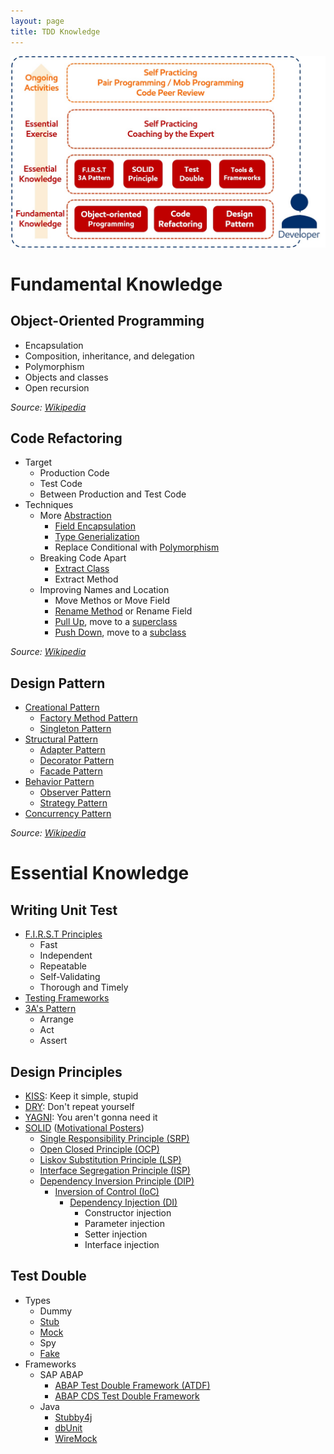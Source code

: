 ```yaml
---
layout: page
title: TDD Knowledge
---
```


![TDD Knowledge Map](/img/tdd_knowledge.jpg)

# Fundamental Knowledge

## Object-Oriented Programming

- Encapsulation
- Composition, inheritance, and delegation
- Polymorphism
- Objects and classes
- Open recursion

_Source: [Wikipedia](https://en.wikipedia.org/wiki/Object-oriented_programming)_

## Code Refactoring

- Target
  - Production Code
  - Test Code
  - Between Production and Test Code
- Techniques
  - More [Abstraction](https://en.m.wikipedia.org/wiki/Abstraction_(software_engineering))
    - [Field Encapsulation](https://en.m.wikipedia.org/wiki/Field_encapsulation)
    - [Type Generialization](https://en.m.wikipedia.org/wiki/Type_generalization)
    - Replace Conditional with [Polymorphism](https://en.m.wikipedia.org/wiki/Polymorphism_(computer_science))
  - Breaking Code Apart
    - [Extract Class](https://en.m.wikipedia.org/wiki/Extract_Class)
    - Extract Method
  - Improving Names and Location
    - Move Methos or Move Field
    - [Rename Method](https://en.m.wikipedia.org/wiki/Rename_Method) or Rename Field
    - [Pull Up](https://en.m.wikipedia.org/wiki/Pull_Up_refactoring), move to a [superclass](https://en.m.wikipedia.org/wiki/Superclass_(computer_science))
    - [Push Down](https://en.m.wikipedia.org/wiki/Push_Down), move to a [subclass](https://en.m.wikipedia.org/wiki/Subclass_(computer_science))

_Source: [Wikipedia](https://en.wikipedia.org/wiki/Code_refactoring)_

## Design Pattern

- [Creational Pattern ](https://en.m.wikipedia.org/wiki/Creational_pattern)
  - [Factory Method Pattern](https://en.m.wikipedia.org/wiki/Factory_method_pattern)
  - [Singleton Pattern](https://en.m.wikipedia.org/wiki/Singleton_pattern)
- [Structural Pattern](https://en.m.wikipedia.org/wiki/Structural_pattern)
  - [Adapter Pattern](https://en.m.wikipedia.org/wiki/Adapter_pattern)
  - [Decorator Pattern](https://en.m.wikipedia.org/wiki/Decorator_pattern)
  - [Facade Pattern](https://en.m.wikipedia.org/wiki/Facade_pattern)
- [Behavior Pattern](https://en.m.wikipedia.org/wiki/Behavioral_pattern)
  - [Observer Pattern](https://en.m.wikipedia.org/wiki/Observer_pattern)
  - [Strategy Pattern](https://en.m.wikipedia.org/wiki/Strategy_pattern)
- [Concurrency Pattern](https://en.m.wikipedia.org/wiki/Concurrency_pattern)

_Source: [Wikipedia](https://en.wikipedia.org/wiki/Software_design_pattern)_

# Essential Knowledge

## Writing Unit Test

- [F.I.R.S.T Principles](https://en.m.wikipedia.org/wiki/Concurrency_pattern)
  - Fast
  - Independent
  - Repeatable
  - Self-Validating
  - Thorough and Timely
- [Testing Frameworks](https://en.wikipedia.org/wiki/List_of_unit_testing_frameworks)
- [3A's Pattern](http://xp123.com/articles/3a-arrange-act-assert/)
  - Arrange
  - Act
  - Assert
  
## Design Principles

- [KISS](https://en.m.wikipedia.org/wiki/KISS_principle): Keep it simple, stupid
- [DRY](https://en.m.wikipedia.org/wiki/Don't_repeat_yourself): Don't repeat yourself
- [YAGNI](https://en.wikipedia.org/wiki/You_aren't_gonna_need_it): You aren't gonna need it
- [SOLID](https://en.wikipedia.org/wiki/SOLID_(object-oriented_design)) ([Motivational Posters](https://blogs.msdn.microsoft.com/cdndevs/2009/07/15/the-solid-principles-explained-with-motivational-posters/))
  - [Single Responsibility Principle (SRP)](https://en.m.wikipedia.org/wiki/Single_responsibility_principle)
  - [Open Closed Principle (OCP)](https://en.m.wikipedia.org/wiki/Open/closed_principle)
  - [Liskov Substitution Principle (LSP)](https://en.m.wikipedia.org/wiki/Liskov_substitution_principle)
  - [Interface Segregation Principle (ISP)](https://en.m.wikipedia.org/wiki/Interface_segregation_principle)
  - [Dependency Inversion Principle (DIP)](https://en.m.wikipedia.org/wiki/Dependency_inversion_principle)
    - [Inversion of Control (IoC)](https://en.wikipedia.org/wiki/Inversion_of_control)
      - [Dependency Injection (DI)](https://en.m.wikipedia.org/wiki/Dependency_injection)
        - Constructor injection
        - Parameter injection
        - Setter injection
        - Interface injection
  
## Test Double

- Types
  - Dummy
  - [Stub](https://en.m.wikipedia.org/wiki/Test_stubs)
  - [Mock](https://en.m.wikipedia.org/wiki/Mock_object)
  - Spy
  - [Fake](https://en.m.wikipedia.org/wiki/Fake_object)
- Frameworks
  - SAP ABAP
    - [ABAP Test Double Framework (ATDF)](https://blogs.sap.com/?p=361154)
    - [ABAP CDS Test Double Framework](https://blogs.sap.com/2016/10/19/introduction-cds-test-double-framework-write-unit-tests-abap-cds-entities/)
  - Java
    - [Stubby4j](https://github.com/azagniotov/stubby4j)
    - [dbUnit](http://dbunit.sourceforge.net/)
    - [WireMock](http://wiremock.org/)